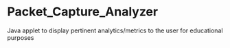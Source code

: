 # Packet_Capture_Analyzer
Java applet to display pertinent analytics/metrics to the user for educational purposes

